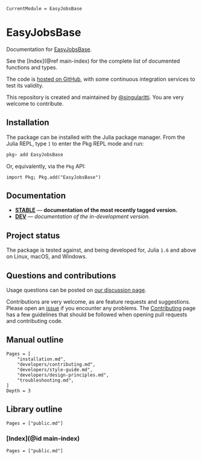 ```@meta
CurrentModule = EasyJobsBase
```

# EasyJobsBase

Documentation for [EasyJobsBase](https://github.com/MineralsCloud/EasyJobsBase.jl).

See the [Index](@ref main-index) for the complete list of documented functions
and types.

The code is [hosted on GitHub](https://github.com/MineralsCloud/EasyJobsBase.jl),
with some continuous integration services to test its validity.

This repository is created and maintained by [@singularitti](https://github.com/singularitti).
You are very welcome to contribute.

## Installation

The package can be installed with the Julia package manager.
From the Julia REPL, type `]` to enter the Pkg REPL mode and run:

```julia
pkg> add EasyJobsBase
```

Or, equivalently, via the `Pkg` API:

```@repl
import Pkg; Pkg.add("EasyJobsBase")
```

## Documentation

- [**STABLE**](https://MineralsCloud.github.io/EasyJobsBase.jl/stable) — **documentation of the most recently tagged version.**
- [**DEV**](https://MineralsCloud.github.io/EasyJobsBase.jl/dev) — _documentation of the in-development version._

## Project status

The package is tested against, and being developed for, Julia `1.6` and above on Linux,
macOS, and Windows.

## Questions and contributions

Usage questions can be posted on
[our discussion page](https://github.com/MineralsCloud/EasyJobsBase.jl/discussions).

Contributions are very welcome, as are feature requests and suggestions. Please open an
[issue](https://github.com/MineralsCloud/EasyJobsBase.jl/issues)
if you encounter any problems. The [Contributing](@ref) page has
a few guidelines that should be followed when opening pull requests and contributing code.

## Manual outline

```@contents
Pages = [
    "installation.md",
    "developers/contributing.md",
    "developers/style-guide.md",
    "developers/design-principles.md",
    "troubleshooting.md",
]
Depth = 3
```

## Library outline

```@contents
Pages = ["public.md"]
```

### [Index](@id main-index)

```@index
Pages = ["public.md"]
```
